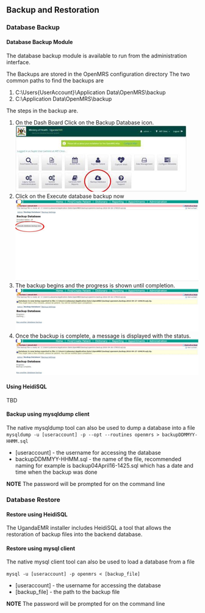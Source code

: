 ## Backup and Restoration 
### Database Backup
#### Database Backup Module 
The database backup module is available to run from the administration interface. 

The Backups are stored in the OpenMRS configuration directory
The two common paths to find the backups are
1. C:\Users\{UserAccount}\Application Data\OpenMRS\backup
2. C:\Application Data\OpenMRS\backup

The steps in the backup are.
1. On the Dash Board Click on the Backup Database icon.
![Dash Board backup button](images/backup/backup1.0.jpg)
2. Click on the Execute database backup now
![](images/backup/backup2.jpg)
3. The backup begins and the progress is shown until completion.
![Backup in progress](images/backup/backup3.jpg)
4. Once the backup is complete, a message is displayed with the status.
![Backup complete](images/backup/backup4.jpg)

#### Using HeidiSQL
TBD 

#### Backup using mysqldump client 

The native mysqldump tool can also be used to dump a database into a file 
`mysqldump -u [useraccount] -p --opt --routines openmrs > backupDDMMYY-HHMM.sql`

* [useraccount] - the username for accessing the database
* backupDDMMYY-HHMM.sql - the name of the file, recommended naming for example is backup04April16-1425.sql which has a date and time when the backup was done

**NOTE** The password will be prompted for on the command line

### Database Restore 
#### Restore using HeidiSQL 
The UgandaEMR installer includes HeidiSQL a tool that allows the restoration of backup files into the backend database.
 
#### Restore using mysql client 
The native mysql client tool can also be used to load a database from a file 

`mysql -u [useraccount] -p openmrs < [backup_file]`

* [useraccount] - the username for accessing the database
* [backup_file] - the path to the backup file 

**NOTE** The password will be prompted for on the command line
